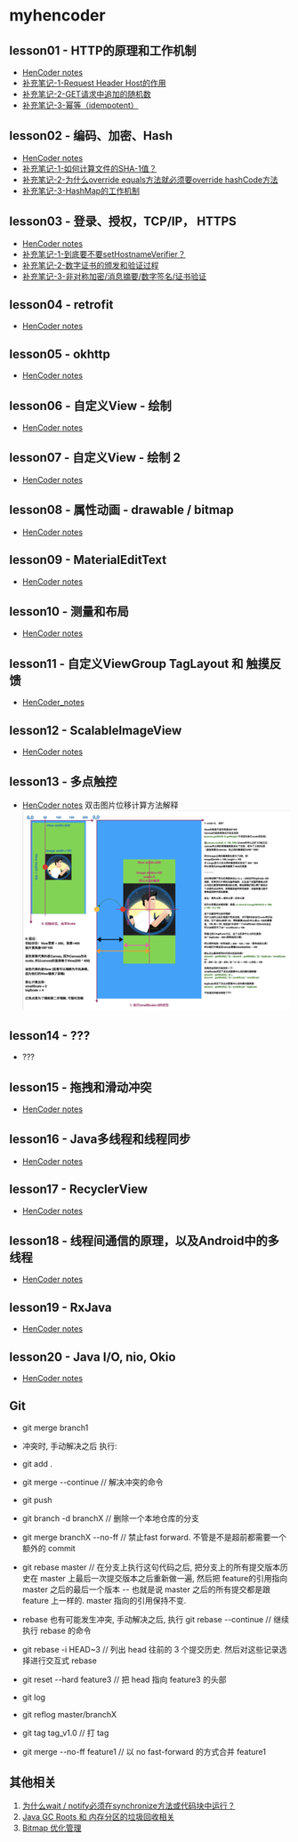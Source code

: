 # myhencoder

## lesson01 - HTTP的原理和工作机制
* [HenCoder notes](./notes/lesson01/hencoder-notes.md) 
* [补充笔记-1-Request Header Host的作用](./notes/lesson01/addon-1-requestheader-host.md)
* [补充笔记-2-GET请求中追加的随机数](./notes/lesson01/addon-2-GET请求中追加的随机数.md)
* [补充笔记-3-幂等（idempotent）](./notes/lesson01/addon-3-幂等（idempotent）.md)

## lesson02 - 编码、加密、Hash
* [HenCoder notes](./notes/lesson02/hencoder-notes.md)
* [补充笔记-1-如何计算文件的SHA-1值？](./notes/lesson02/addon-1-计算文件的SHA-1值.md)
* [补充笔记-2-为什么override equals方法就必须要override hashCode方法](./notes/lesson02/addon-2-为什么override-equals方法就必须要override-hashCode方法.md)
* [补充笔记-3-HashMap的工作机制](./notes/lesson02/addon-3-HashMap的工作机制.md)

## lesson03 - 登录、授权，TCP/IP， HTTPS
* [HenCoder notes](./notes/lesson03/hencoder-notes.md)
* [补充笔记-1-到底要不要setHostnameVerifier？](./notes/lesson03/addon-1-到底要不要setHostnameVerifier.md)
* [补充笔记-2-数字证书的颁发和验证过程](./notes/lesson03/addon-2-数字证书的颁发_验证过程.md)
* [补充笔记-3-非对称加密/消息摘要/数字签名/证书验证](https://github.com/chinalwb/EasyCoding/blob/master/notes/ch01.md#4-https)

## lesson04 - retrofit
* [HenCoder notes](./notes/lesson04/hencoder-notes.md)

## lesson05 - okhttp
* [HenCoder notes](./notes/lesson05/hencoder-notes.md)

## lesson06 - 自定义View - 绘制
* [HenCoder notes](./notes/lesson06/hencoder-notes.md)

## lesson07 - 自定义View - 绘制 2
* [HenCoder notes](./notes/lesson07/hencoder-notes.md)

## lesson08 - 属性动画 - drawable / bitmap
* [HenCoder notes](./notes/lesson08/hencoder-notes.md)


## lesson09 - MaterialEditText
* [HenCoder notes](./notes/lesson09/hencoder-notes.md)

## lesson10 - 测量和布局
* [HenCoder notes](./notes/lesson10/hencoder-notes.md)

## lesson11 - 自定义ViewGroup TagLayout 和 触摸反馈
* [HenCoder_notes](./notes/lesson11/hencoder-notes.md)

## lesson12 - ScalableImageView
* [HenCoder notes](./notes/lesson12/hencoder-notes.md)

## lesson13 - 多点触控
* [HenCoder notes](./notes/lesson04/hencoder-notes.md)
双击图片位移计算方法解释
![image](https://github.com/chinalwb/myhencoder/blob/master/notes/lesson12/scale-center-offset.png)

## lesson14 - ???
* ???

## lesson15 - 拖拽和滑动冲突
* [HenCoder notes](./notes/lesson15/hencoder-notes.md)

## lesson16 - Java多线程和线程同步
* [HenCoder notes](./notes/lesson16/hencoder-notes.md)

## lesson17 - RecyclerView
* [HenCoder notes](./notes/lesson17/hencoder-notes.md)

## lesson18 - 线程间通信的原理，以及Android中的多线程
* [HenCoder notes](./notes/lesson18/hencoder-notes.md)

## lesson19 - RxJava
* [HenCoder notes](./notes/lesson19/hencoder-notes.md)

## lesson20 - Java I/O, nio, Okio
* [HenCoder notes](./notes/lesson20/hencoder-notes.md)

## Git
* git merge branch1
* 冲突时, 手动解决之后 执行:
* git add .
* git merge --continue // 解决冲突的命令
* git push

* git branch -d branchX // 删除一个本地仓库的分支

* git merge branchX --no-ff // 禁止fast forward. 不管是不是超前都需要一个额外的 commit

* git rebase master // 在分支上执行这句代码之后, 把分支上的所有提交版本历史在 master 上最后一次提交版本之后重新做一遍, 然后把 feature的引用指向 master 之后的最后一个版本 -- 也就是说 master 之后的所有提交都是跟 feature 上一样的. master 指向的引用保持不变.

* rebase 也有可能发生冲突, 手动解决之后, 执行 git rebase --continue // 继续执行 rebase 的命令

* git rebase -i HEAD~3 // 列出 head 往前的 3 个提交历史. 然后对这些记录选择进行交互式 rebase

* git reset --hard feature3 // 把 head 指向 feature3 的头部

* git log
* git reflog master/branchX
* git tag tag_v1.0 // 打 tag

* git merge --no-ff feature1 // 以 no fast-forward 的方式合并 feature1

## 其他相关
1. [为什么wait / notify必须在synchronize方法或代码块中运行？](./notes/others/why-wait-and-notify-have-to-be-in-synchronized.md)
2. [Java GC Roots 和 内存分区的垃圾回收相关](https://www.w3resource.com/java-tutorial/garbage-collection-in-java.php)
3. [Bitmap 优化管理](./notes/others/Bitmap%20优化管理)
